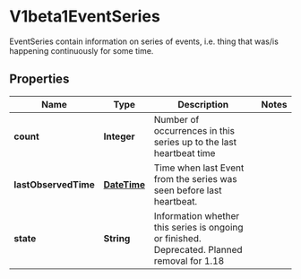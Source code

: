

# V1beta1EventSeries

EventSeries contain information on series of events, i.e. thing that was/is happening continuously for some time.
## Properties

Name | Type | Description | Notes
------------ | ------------- | ------------- | -------------
**count** | **Integer** | Number of occurrences in this series up to the last heartbeat time | 
**lastObservedTime** | [**DateTime**](DateTime.md) | Time when last Event from the series was seen before last heartbeat. | 
**state** | **String** | Information whether this series is ongoing or finished. Deprecated. Planned removal for 1.18 | 



